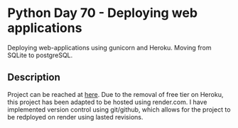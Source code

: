 # Python Day 70 - Deploying web applications

Deploying web-applications using gunicorn and Heroku. Moving from SQLite to postgreSQL.

## Description


Project can be reached at [here](https://tyler-blog.onrender.com/).
Due to the removal of free tier on Heroku, this project has been adapted to be hosted using render.com.
I have implemented version control using git/github, which allows for the project to be redployed on render using lasted revisions.


